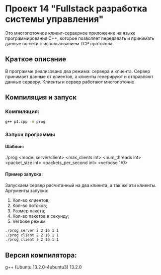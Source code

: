 # Проект 14 "Fullstack разработка системы управления"

Это многопоточное клиент-серверное приложение на языке программирования C++, которое позволяет передавать и принимать данные по сети с использованием TCP протокола.

## Краткое описание

В программе реализовано два режима: сервера и клиента. Сервер принимает данные от клиентов, а клиенты генерируют и отправляют данные серверу. Клиенты и сервер работают многопоточно.

## Компиляция и запуск

### Компиляция:

```bash
g++ p1.cpp -o prog
```

### Запуск программы

#### Шаблон:

./prog <mode: server/client> <max_clients int> <num_threads int> <packet_size int> <packets_per_second int> <verbose 1/0>

#### Пример запуска:

Запускаем сервер расчитанный на два клиента, а так же эти клиенты.
Аргументы запуска:
1. Кол-во клиентов;
2. Кол-во потоков;
3. Размер пакета;
4. Кол-во пакетов в секунду;
5. Verbose режим

```bash
./prog server 2 2 16 1 1
./prog client 2 2 16 1 1
./prog client 2 2 16 1 1
```

## Версия компилятора:

g++ (Ubuntu 13.2.0-4ubuntu3) 13.2.0
